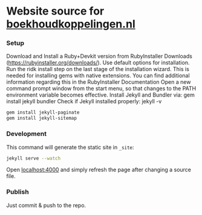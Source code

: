 # Website source for [boekhoudkoppelingen.nl](https://boekhoudkoppelingen.nl)

### Setup


Download and Install a Ruby+Devkit version from RubyInstaller Downloads (https://rubyinstaller.org/downloads/). Use default options for installation.
Run the ridk install step on the last stage of the installation wizard. This is needed for installing gems with native extensions. You can find additional information regarding this in the RubyInstaller Documentation
Open a new command prompt window from the start menu, so that changes to the PATH environment variable becomes effective. Install Jekyll and Bundler via: gem install jekyll bundler
Check if Jekyll installed properly: jekyll -v


```bash
gem install jekyll-paginate
gem install jekyll-sitemap
```


### Development
This command will generate the static site in `_site`:

```bash
jekyll serve --watch
```

Open [localhost:4000](http://127.0.0.1:4000/) and simply refresh the page after changing a source file.

### Publish
Just commit & push to the repo.
